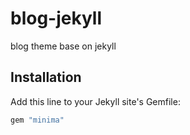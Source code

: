# blog-jekyll
blog theme base on jekyll

## Installation

Add this line to your Jekyll site's Gemfile:

```ruby
gem "minima"
```
